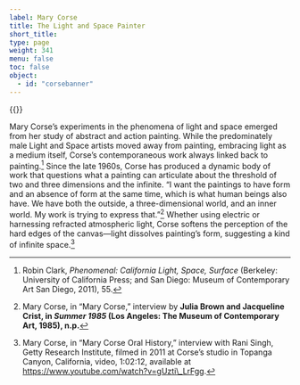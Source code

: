 ```yaml
---
label: Mary Corse
title: The Light and Space Painter
short_title:
type: page
weight: 341
menu: false
toc: false
object:
  - id: "corsebanner"
---
```

{{<q-figure id="corsebanner">}}

Mary Corse’s experiments in the phenomena of light and space emerged from her study of abstract and action painting. While the predominately male Light and Space artists moved away from painting, embracing light as a medium itself, Corse’s contemporaneous work always linked back to painting.[^1] Since the late 1960s, Corse has produced a dynamic body of work that questions what a painting can articulate about the threshold of two and three dimensions and the infinite. “I want the paintings to have form and an absence of form at the same time, which is what human beings also have. We have both the outside, a three-dimensional world, and an inner world. My work is trying to express that.”[^2] Whether using electric or harnessing refracted atmospheric light, Corse softens the perception of the hard edges of the canvas—light dissolves painting’s form, suggesting a kind of infinite space.[^3]

[^1]: Robin Clark, *Phenomenal: California Light, Space, Surface* (Berkeley: University of California Press; and San Diego: Museum of Contemporary Art San Diego, 2011), 55.

[^2]: Mary Corse, in “Mary Corse,” interview by **Julia Brown and Jacqueline Crist, in *Summer 1985* (Los Angeles: The Museum of Contemporary Art, 1985), n.p.**

[^3]: Mary Corse, in “Mary Corse Oral History,” interview with Rani Singh, Getty Research Institute, filmed in 2011 at Corse’s studio in Topanga Canyon, California, video, 1:02:12, available at https://www.youtube.com/watch?v=gUzti\_LrFgg.
